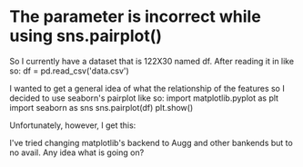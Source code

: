 
# The parameter is incorrect while using sns.pairplot()

So I currently have a dataset that is 122X30 named df.
After reading it in like so:
df = pd.read_csv('data.csv')

I wanted to get a general idea of what the relationship of the features so I decided to use seaborn's pairplot like so:
import matplotlib.pyplot as plt
import seaborn as sns
sns.pairplot(df)
plt.show()

Unfortunately, however, I get this:

I've tried changing matplotlib's backend to Augg and other bankends but to no avail.
Any idea what is going on?

        